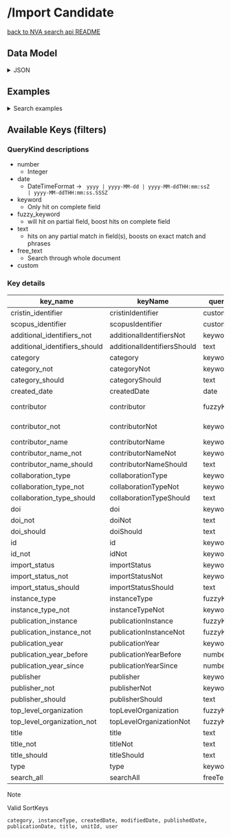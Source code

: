 # /Import Candidate

[back to NVA search api README](/README.md#nva-search-api)

## Data Model
<details>
<summary>JSON</summary>

```json
{
  "importStatus": {
    "candidateStatus": "NOT_IMPORTED",
    "modifiedDate": "2023-11-20T19:38:32.362135196Z"
  },
  "collaborationType": "NonCollaborative",
  "type": "ImportCandidateSummary",
  "publicationInstance": {
    "volume": "60",
    "issue": "3",
    "articleNumber": "036102",
    "type": "AcademicArticle"
  },
  "associatedArtifacts": [],
  "journal": {
    "id": "https://api.dev.nva.aws.unit.no/publication-channels-v2/journal/899497CD-FC96-431D-BE38-5B10F1428969/2021",
    "type": "Journal"
  },
  "createdDate": "2023-11-20T19:38:32.361612653Z",
  "totalVerifiedContributors": 0,
  "mainTitle": "All-optical multi-wavelength regenerator based on four-wave mixing",
  "organizations": [],
  "additionalIdentifiers": [
    {
      "sourceName": "Scopus",
      "type": "AdditionalIdentifier",
      "value": "2-s2.0-85104787031"
    },
    {
      "sourceName": "Cristin",
      "type": "AdditionalIdentifier",
      "value": "3212342"
    }
  ],
  "publicationYear": "2021",
  "id": "https://api.dev.nva.aws.unit.no/publication/import-candidate/018bee3ddae4-653812a8-ed19-469b-8078-c3b488f71f74",
  "contributors": [
    {
      "sequence": 1,
      "role": {
        "type": "Creator"
      },
      "identity": {
        "name": "Muhammad Usama Khan",
        "type": "Identity"
      },
      "correspondingAuthor": false,
      "affiliations": [
        {
          "type": "Organization",
          "labels": {
            "en": "National University of Sciences and Technology, School of Electrical Engineering and Computer Science"
          }
        }
      ],
      "type": "Contributor"
    },
    {
      "sequence": 2,
      "role": {
        "type": "Creator"
      },
      "identity": {
        "name": "Abdulah Jeza Aljohani",
        "type": "Identity"
      },
      "correspondingAuthor": false,
      "affiliations": [
        {
          "id": "https://api.dev.nva.aws.unit.no/cristin/organization/54400004.0.0.0",
          "type": "Organization",
          "labels": {
            "nb": "King Abdul Aziz University",
            "en": "King Abdul Aziz University"
          }
        }
      ],
      "type": "Contributor"
    },
    {
      "sequence": 3,
      "role": {
        "type": "Creator"
      },
      "identity": {
        "name": "Aamir Gulistan",
        "orcId": "https://orcid.org/0000-0002-9520-4211",
        "type": "Identity"
      },
      "correspondingAuthor": false,
      "affiliations": [
        {
          "id": "https://api.dev.nva.aws.unit.no/cristin/organization/20277.0.0.0",
          "type": "Organization",
          "labels": {
            "nb": "Simula Metropolitan Center for Digital Engineering"
          }
        },
        {
          "id": "https://api.dev.nva.aws.unit.no/cristin/organization/7498.0.0.0",
          "type": "Organization",
          "labels": {
            "nb": "Simula Research Laboratory"
          }
        }
      ],
      "type": "Contributor"
    },
    {
      "sequence": 4,
      "role": {
        "type": "Creator"
      },
      "identity": {
        "name": "Salman Ghafoor",
        "orcId": "https://orcid.org/0000-0002-1031-4471",
        "type": "Identity"
      },
      "correspondingAuthor": true,
      "affiliations": [
        {
          "type": "Organization",
          "labels": {
            "en": "National University of Sciences and Technology, School of Electrical Engineering and Computer Science"
          }
        }
      ],
      "type": "Contributor"
    }
  ],
  "doi": "https://doi.org/10.1117/1.OE.60.3.036102",
  "totalContributors": 4
}

```

</details>

## Examples

<details>
<summary>Search examples</summary>


### By a specific contributor

```http request
GET /search/resources?contributor=https%3A%2F%2Fapi.test.nva.aws.unit.no%2Fcristin%2Fperson%2F538786 HTTP/1.1
Host: api.test.nva.aws.unit.no
Accept: application/json

```

### By title

```http request
GET /search/resources?title=My+very+specific+title HTTP/1.1
Host: api.test.nva.aws.unit.no
Accept: application/json

```

### By category

```http request
GET /search/resources?category=AcademicArticle&category=AcademicMonograph HTTP/1.1
Host: api.test.nva.aws.unit.no
Accept: application/json

```

### Free text

```http request
GET /search/resources?query=Some+specific+phrase HTTP/1.1
Host: api.test.nva.aws.unit.no
Accept: application/json

```

</details>

## Available Keys (filters)

### QueryKind descriptions
* number
  * Integer
* date
  * DateTimeFormat -> <code> yyyy | yyyy-MM-dd | yyyy-MM-ddTHH:mm:ssZ | yyyy-MM-ddTHH:mm:ss.SSSZ</code>
* keyword
  * Only hit on complete field
* fuzzy_keyword
  * will hit on partial field, boost hits on complete field
* text
  * hits on any partial match in field(s), boosts on exact match and phrases
* free_text
  * Search through whole document
* custom

### Key details

| key_name                      | keyName                     | queryKind    | scope                    | paths                                                                |
|-------------------------------|-----------------------------|--------------|--------------------------|----------------------------------------------------------------------|
| cristin_identifier            | cristinIdentifier           | custom       | all_items                | CRISTIN_IDENTIFIER                                                   |
| scopus_identifier             | scopusIdentifier            | custom       | all_items                | SCOPUS_IDENTIFIER                                                    |
| additional_identifiers_not    | additionalIdentifiersNot    | keyword      | no_items                 | additionalIdentifiers.value.keyword                                  |
| additional_identifiers_should | additionalIdentifiersShould | text         | one_or_more_item         | additionalIdentifiers.value                                          |
| category                      | category                    | keyword      | all_items                | publicationInstance.type.keyword                                     |
| category_not                  | categoryNot                 | keyword      | no_items                 | publicationInstance.type.keyword                                     |
| category_should               | categoryShould              | text         | one_or_more_item         | publicationInstance.type                                             |
| created_date                  | createdDate                 | date         | all_items                | createdDate                                                          |
| contributor                   | contributor                 | fuzzyKeyword | all_items                | contributors.identity.id, contributors.identity.name                 |
| contributor_not               | contributorNot              | keyword      | no_items                 | contributors.identity.id.keyword, contributors.identity.name.keyword |
| contributor_name              | contributorName             | keyword      | all_items                | contributors.identity.name.keyword                                   |
| contributor_name_not          | contributorNameNot          | keyword      | no_items                 | contributors.identity.name.keyword                                   |
| contributor_name_should       | contributorNameShould       | text         | one_or_more_item         | contributors.identity.name                                           |
| collaboration_type            | collaborationType           | keyword      | all_items                | collaborationType.keyword                                            |
| collaboration_type_not        | collaborationTypeNot        | keyword      | no_items                 | collaborationType.keyword                                            |
| collaboration_type_should     | collaborationTypeShould     | text         | one_or_more_item         | collaborationType                                                    |
| doi                           | doi                         | keyword      | all_items                | doi.keyword                                                          |
| doi_not                       | doiNot                      | text         | no_items                 | doi                                                                  |
| doi_should                    | doiShould                   | text         | one_or_more_item         | doi                                                                  |
| id                            | id                          | keyword      | one_or_more_item         | id.keyword                                                           |
| id_not                        | idNot                       | keyword      | no_items                 | id.keyword                                                           |
| import_status                 | importStatus                | keyword      | all_items                | importStatus.candidateStatus.keyword                                 |
| import_status_not             | importStatusNot             | keyword      | no_items                 | importStatus.candidateStatus.keyword                                 |
| import_status_should          | importStatusShould          | text         | one_or_more_item         | importStatus.candidateStatus                                         |
| instance_type                 | instanceType                | fuzzyKeyword | one_or_more_item         | type                                                                 |
| instance_type_not             | instanceTypeNot             | keyword      | no_items                 | type.keyword                                                         |
| publication_instance          | publicationInstance         | fuzzyKeyword | one_or_more_item         | publicationInstance.type                                             |
| publication_instance_not      | publicationInstanceNot      | fuzzyKeyword | no_items                 | publicationInstance.type                                             |
| publication_year              | publicationYear             | keyword      | all_items                | publicationYear.keyword                                              |
| publication_year_before       | publicationYearBefore       | number       | less_than                | publicationYear                                                      |
| publication_year_since        | publicationYearSince        | number       | greater_than_or_equal_to | publicationYear                                                      |
| publisher                     | publisher                   | keyword      | all_items                | publisher.id.keyword                                                 |
| publisher_not                 | publisherNot                | keyword      | no_items                 | publisher.id.keyword                                                 |
| publisher_should              | publisherShould             | text         | one_or_more_item         | publisher.id                                                         |
| top_level_organization        | topLevelOrganization        | fuzzyKeyword | one_or_more_item         | organizations.id                                                     |
| top_level_organization_not    | topLevelOrganizationNot     | fuzzyKeyword | no_items                 | organizations.id                                                     |
| title                         | title                       | text         | all_items                | mainTitle                                                            |
| title_not                     | titleNot                    | text         | no_items                 | mainTitle                                                            |
| title_should                  | titleShould                 | text         | one_or_more_item         | mainTitle                                                            |
| type                          | type                        | keyword      | all_items                | type.keyword                                                         |
| search_all                    | searchAll                   | freeText     | all_items                | q                                                                    |

> [!NOTE]
> <p>Valid SortKeys </p>
>
> ```
> category, instanceType, createdDate, modifiedDate, publishedDate, publicationDate, title, unitId, user
> ```
